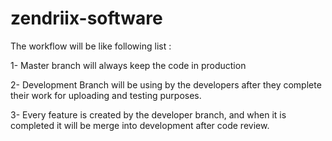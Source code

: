 # zendriix-software

The workflow will be like following list :

1- Master branch will always keep the code in production

2- Development Branch will be using by the developers after they complete their work for uploading and testing purposes.

3- Every feature is created by the developer branch, and when it is completed it will be merge into development after code review.

